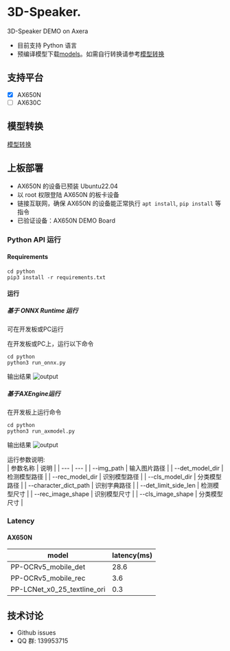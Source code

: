 # 3D-Speaker.
3D-Speaker DEMO on Axera

- 目前支持  Python 语言 
- 预编译模型下载[models](https://github.com/wzf19947/PPOCR_v5/releases/download/v1.0.0/model.tar.gz)。如需自行转换请参考[模型转换](/model_convert/README.md)

## 支持平台

- [x] AX650N
- [ ] AX630C

## 模型转换

[模型转换](./model_convert/README.md)

## 上板部署

- AX650N 的设备已预装 Ubuntu22.04
- 以 root 权限登陆 AX650N 的板卡设备
- 链接互联网，确保 AX650N 的设备能正常执行 `apt install`, `pip install` 等指令
- 已验证设备：AX650N DEMO Board

### Python API 运行

#### Requirements

```
cd python
pip3 install -r requirements.txt
``` 

#### 运行

##### 基于 ONNX Runtime 运行  
可在开发板或PC运行 

在开发板或PC上，运行以下命令  
```  
cd python
python3 run_onnx.py
```
输出结果
![output](asserts/res_onnx.jpg)

##### 基于AXEngine运行  
在开发板上运行命令

```
cd python  
python3 run_axmodel.py
```  
输出结果
![output](asserts/res_ax.jpg)


运行参数说明:  
| 参数名称 | 说明  |
| --- | --- | 
| --img_path | 输入图片路径 | 
| --det_model_dir | 检测模型路径 | 
| --rec_model_dir | 识别模型路径 | 
| --cls_model_dir | 分类模型路径 | 
| --character_dict_path | 识别字典路径 | 
| --det_limit_side_len | 检测模型尺寸 | 
| --rec_image_shape | 识别模型尺寸 | 
| --cls_image_shape | 分类模型尺寸 | 

### Latency

#### AX650N

| model | latency(ms) |
|---|---|
|PP-OCRv5_mobile_det|28.6|
|PP-OCRv5_mobile_rec|3.6|
|PP-LCNet_x0_25_textline_ori|0.3|



## 技术讨论

- Github issues
- QQ 群: 139953715
